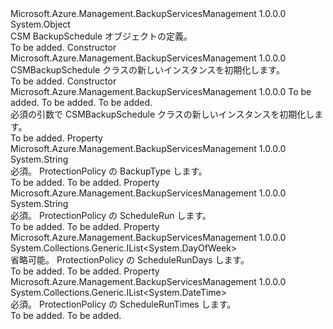 <Type Name="CSMBackupSchedule" FullName="Microsoft.Azure.Management.BackupServices.Models.CSMBackupSchedule">
  <TypeSignature Language="C#" Value="public class CSMBackupSchedule" />
  <TypeSignature Language="ILAsm" Value=".class public auto ansi beforefieldinit CSMBackupSchedule extends System.Object" />
  <TypeSignature Language="DocId" Value="T:Microsoft.Azure.Management.BackupServices.Models.CSMBackupSchedule" />
  <TypeSignature Language="VB.NET" Value="Public Class CSMBackupSchedule" />
  <TypeSignature Language="F#" Value="type CSMBackupSchedule = class" />
  <AssemblyInfo>
    <AssemblyName>Microsoft.Azure.Management.BackupServicesManagement</AssemblyName>
    <AssemblyVersion>1.0.0.0</AssemblyVersion>
  </AssemblyInfo>
  <Base>
    <BaseTypeName>System.Object</BaseTypeName>
  </Base>
  <Interfaces />
  <Docs>
    <summary>
            CSM BackupSchedule オブジェクトの定義。
            </summary>
    <remarks>To be added.</remarks>
  </Docs>
  <Members>
    <Member MemberName=".ctor">
      <MemberSignature Language="C#" Value="public CSMBackupSchedule ();" />
      <MemberSignature Language="ILAsm" Value=".method public hidebysig specialname rtspecialname instance void .ctor() cil managed" />
      <MemberSignature Language="DocId" Value="M:Microsoft.Azure.Management.BackupServices.Models.CSMBackupSchedule.#ctor" />
      <MemberSignature Language="VB.NET" Value="Public Sub New ()" />
      <MemberType>Constructor</MemberType>
      <AssemblyInfo>
        <AssemblyName>Microsoft.Azure.Management.BackupServicesManagement</AssemblyName>
        <AssemblyVersion>1.0.0.0</AssemblyVersion>
      </AssemblyInfo>
      <Parameters />
      <Docs>
        <summary>
            CSMBackupSchedule クラスの新しいインスタンスを初期化します。
            </summary>
        <remarks>To be added.</remarks>
      </Docs>
    </Member>
    <Member MemberName=".ctor">
      <MemberSignature Language="C#" Value="public CSMBackupSchedule (string backupType, string scheduleRun, System.Collections.Generic.IList&lt;DateTime&gt; scheduleRunTimes);" />
      <MemberSignature Language="ILAsm" Value=".method public hidebysig specialname rtspecialname instance void .ctor(string backupType, string scheduleRun, class System.Collections.Generic.IList`1&lt;valuetype System.DateTime&gt; scheduleRunTimes) cil managed" />
      <MemberSignature Language="DocId" Value="M:Microsoft.Azure.Management.BackupServices.Models.CSMBackupSchedule.#ctor(System.String,System.String,System.Collections.Generic.IList{System.DateTime})" />
      <MemberSignature Language="VB.NET" Value="Public Sub New (backupType As String, scheduleRun As String, scheduleRunTimes As IList(Of DateTime))" />
      <MemberSignature Language="F#" Value="new Microsoft.Azure.Management.BackupServices.Models.CSMBackupSchedule : string * string * System.Collections.Generic.IList&lt;DateTime&gt; -&gt; Microsoft.Azure.Management.BackupServices.Models.CSMBackupSchedule" Usage="new Microsoft.Azure.Management.BackupServices.Models.CSMBackupSchedule (backupType, scheduleRun, scheduleRunTimes)" />
      <MemberType>Constructor</MemberType>
      <AssemblyInfo>
        <AssemblyName>Microsoft.Azure.Management.BackupServicesManagement</AssemblyName>
        <AssemblyVersion>1.0.0.0</AssemblyVersion>
      </AssemblyInfo>
      <Parameters>
        <Parameter Name="backupType" Type="System.String" />
        <Parameter Name="scheduleRun" Type="System.String" />
        <Parameter Name="scheduleRunTimes" Type="System.Collections.Generic.IList&lt;System.DateTime&gt;" />
      </Parameters>
      <Docs>
        <param name="backupType">To be added.</param>
        <param name="scheduleRun">To be added.</param>
        <param name="scheduleRunTimes">To be added.</param>
        <summary>
            必須の引数で CSMBackupSchedule クラスの新しいインスタンスを初期化します。
            </summary>
        <remarks>To be added.</remarks>
      </Docs>
    </Member>
    <Member MemberName="BackupType">
      <MemberSignature Language="C#" Value="public string BackupType { get; set; }" />
      <MemberSignature Language="ILAsm" Value=".property instance string BackupType" />
      <MemberSignature Language="DocId" Value="P:Microsoft.Azure.Management.BackupServices.Models.CSMBackupSchedule.BackupType" />
      <MemberSignature Language="VB.NET" Value="Public Property BackupType As String" />
      <MemberSignature Language="F#" Value="member this.BackupType : string with get, set" Usage="Microsoft.Azure.Management.BackupServices.Models.CSMBackupSchedule.BackupType" />
      <MemberType>Property</MemberType>
      <AssemblyInfo>
        <AssemblyName>Microsoft.Azure.Management.BackupServicesManagement</AssemblyName>
        <AssemblyVersion>1.0.0.0</AssemblyVersion>
      </AssemblyInfo>
      <ReturnValue>
        <ReturnType>System.String</ReturnType>
      </ReturnValue>
      <Docs>
        <summary>
            必須。 ProtectionPolicy の BackupType します。
            </summary>
        <value>To be added.</value>
        <remarks>To be added.</remarks>
      </Docs>
    </Member>
    <Member MemberName="ScheduleRun">
      <MemberSignature Language="C#" Value="public string ScheduleRun { get; set; }" />
      <MemberSignature Language="ILAsm" Value=".property instance string ScheduleRun" />
      <MemberSignature Language="DocId" Value="P:Microsoft.Azure.Management.BackupServices.Models.CSMBackupSchedule.ScheduleRun" />
      <MemberSignature Language="VB.NET" Value="Public Property ScheduleRun As String" />
      <MemberSignature Language="F#" Value="member this.ScheduleRun : string with get, set" Usage="Microsoft.Azure.Management.BackupServices.Models.CSMBackupSchedule.ScheduleRun" />
      <MemberType>Property</MemberType>
      <AssemblyInfo>
        <AssemblyName>Microsoft.Azure.Management.BackupServicesManagement</AssemblyName>
        <AssemblyVersion>1.0.0.0</AssemblyVersion>
      </AssemblyInfo>
      <ReturnValue>
        <ReturnType>System.String</ReturnType>
      </ReturnValue>
      <Docs>
        <summary>
            必須。 ProtectionPolicy の ScheduleRun します。
            </summary>
        <value>To be added.</value>
        <remarks>To be added.</remarks>
      </Docs>
    </Member>
    <Member MemberName="ScheduleRunDays">
      <MemberSignature Language="C#" Value="public System.Collections.Generic.IList&lt;DayOfWeek&gt; ScheduleRunDays { get; set; }" />
      <MemberSignature Language="ILAsm" Value=".property instance class System.Collections.Generic.IList`1&lt;valuetype System.DayOfWeek&gt; ScheduleRunDays" />
      <MemberSignature Language="DocId" Value="P:Microsoft.Azure.Management.BackupServices.Models.CSMBackupSchedule.ScheduleRunDays" />
      <MemberSignature Language="VB.NET" Value="Public Property ScheduleRunDays As IList(Of DayOfWeek)" />
      <MemberSignature Language="F#" Value="member this.ScheduleRunDays : System.Collections.Generic.IList&lt;DayOfWeek&gt; with get, set" Usage="Microsoft.Azure.Management.BackupServices.Models.CSMBackupSchedule.ScheduleRunDays" />
      <MemberType>Property</MemberType>
      <AssemblyInfo>
        <AssemblyName>Microsoft.Azure.Management.BackupServicesManagement</AssemblyName>
        <AssemblyVersion>1.0.0.0</AssemblyVersion>
      </AssemblyInfo>
      <ReturnValue>
        <ReturnType>System.Collections.Generic.IList&lt;System.DayOfWeek&gt;</ReturnType>
      </ReturnValue>
      <Docs>
        <summary>
            省略可能。 ProtectionPolicy の ScheduleRunDays します。
            </summary>
        <value>To be added.</value>
        <remarks>To be added.</remarks>
      </Docs>
    </Member>
    <Member MemberName="ScheduleRunTimes">
      <MemberSignature Language="C#" Value="public System.Collections.Generic.IList&lt;DateTime&gt; ScheduleRunTimes { get; set; }" />
      <MemberSignature Language="ILAsm" Value=".property instance class System.Collections.Generic.IList`1&lt;valuetype System.DateTime&gt; ScheduleRunTimes" />
      <MemberSignature Language="DocId" Value="P:Microsoft.Azure.Management.BackupServices.Models.CSMBackupSchedule.ScheduleRunTimes" />
      <MemberSignature Language="VB.NET" Value="Public Property ScheduleRunTimes As IList(Of DateTime)" />
      <MemberSignature Language="F#" Value="member this.ScheduleRunTimes : System.Collections.Generic.IList&lt;DateTime&gt; with get, set" Usage="Microsoft.Azure.Management.BackupServices.Models.CSMBackupSchedule.ScheduleRunTimes" />
      <MemberType>Property</MemberType>
      <AssemblyInfo>
        <AssemblyName>Microsoft.Azure.Management.BackupServicesManagement</AssemblyName>
        <AssemblyVersion>1.0.0.0</AssemblyVersion>
      </AssemblyInfo>
      <ReturnValue>
        <ReturnType>System.Collections.Generic.IList&lt;System.DateTime&gt;</ReturnType>
      </ReturnValue>
      <Docs>
        <summary>
            必須。 ProtectionPolicy の ScheduleRunTimes します。
            </summary>
        <value>To be added.</value>
        <remarks>To be added.</remarks>
      </Docs>
    </Member>
  </Members>
</Type>
